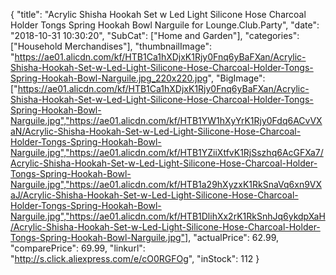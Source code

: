 {
	"title": "Acrylic Shisha Hookah Set w  Led Light Silicone Hose Charcoal Holder Tongs Spring Hookah Bowl Narguile for Lounge.Club.Party",
	"date": "2018-10-31 10:30:20",
	"SubCat": ["Home and Garden"],
	"categories": ["Household Merchandises"],
	"thumbnailImage": "https://ae01.alicdn.com/kf/HTB1Ca1hXDjxK1Rjy0Fnq6yBaFXan/Acrylic-Shisha-Hookah-Set-w-Led-Light-Silicone-Hose-Charcoal-Holder-Tongs-Spring-Hookah-Bowl-Narguile.jpg_220x220.jpg",
	"BigImage": ["https://ae01.alicdn.com/kf/HTB1Ca1hXDjxK1Rjy0Fnq6yBaFXan/Acrylic-Shisha-Hookah-Set-w-Led-Light-Silicone-Hose-Charcoal-Holder-Tongs-Spring-Hookah-Bowl-Narguile.jpg","https://ae01.alicdn.com/kf/HTB1YW1hXyYrK1Rjy0Fdq6ACvVXaN/Acrylic-Shisha-Hookah-Set-w-Led-Light-Silicone-Hose-Charcoal-Holder-Tongs-Spring-Hookah-Bowl-Narguile.jpg","https://ae01.alicdn.com/kf/HTB1YZiiXtfvK1RjSszhq6AcGFXa7/Acrylic-Shisha-Hookah-Set-w-Led-Light-Silicone-Hose-Charcoal-Holder-Tongs-Spring-Hookah-Bowl-Narguile.jpg","https://ae01.alicdn.com/kf/HTB1a29hXyzxK1RkSnaVq6xn9VXaJ/Acrylic-Shisha-Hookah-Set-w-Led-Light-Silicone-Hose-Charcoal-Holder-Tongs-Spring-Hookah-Bowl-Narguile.jpg","https://ae01.alicdn.com/kf/HTB1DlihXx2rK1RkSnhJq6ykdpXaH/Acrylic-Shisha-Hookah-Set-w-Led-Light-Silicone-Hose-Charcoal-Holder-Tongs-Spring-Hookah-Bowl-Narguile.jpg"],
	"actualPrice": 62.99,
	"comparePrice": 69.99,
	"linkurl": "http://s.click.aliexpress.com/e/cO0RGFOg",
	"inStock": 112
}
